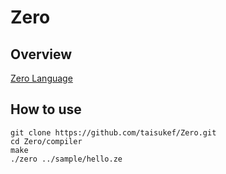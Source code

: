 # Zero

## Overview

[Zero Language](https://liberty-power.com/zero/)

## How to use

```
git clone https://github.com/taisukef/Zero.git
cd Zero/compiler
make
./zero ../sample/hello.ze
```
